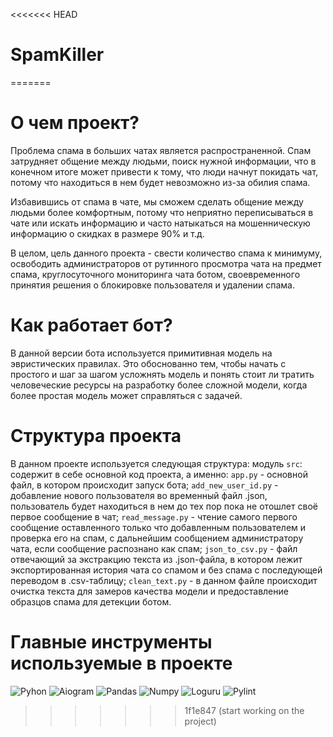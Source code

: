 <<<<<<< HEAD
# SpamKiller
=======
# О чем проект?
Проблема спама в больших чатах является распространенной. Спам затрудняет общение между людьми, поиск нужной информации, что в конечном итоге может привести к тому, что люди начнут покидать чат, потому что находиться в нем будет невозможно из-за обилия спама.

Избавившись от спама в чате, мы сможем сделать общение между людьми более комфортным, потому что неприятно переписываться в чате или искать информацию и часто натыкаться на мошенническую информацию о скидках в размере 90% и т.д.

В целом, цель данного проекта - свести количество спама к минимуму, освободить администраторов от рутинного просмотра чата на предмет спама, круглосуточного мониторинга чата ботом, своевременного принятия решения о блокировке пользователя и удалении спама.

# Как работает бот?
В данной версии бота используется примитивная модель на эвристических правилах. Это обоснованно тем, чтобы начать с простого и шаг за шагом усложнять модель и понять стоит ли тратить человеческие ресурсы на разработку более сложной модели, когда более простая модель может справляться с задачей.

# Структура проекта
В данном проекте используется следующая структура:
модуль `src`: содержит в себе основной код проекта, а именно:
`app.py` - основной файл, в котором происходит запуск бота; `add_new_user_id.py` - добавление нового пользователя во временный файл .json, пользователь будет находиться в нем до тех пор пока не отошлет своё первое сообщение в чат; `read_message.py` - чтение самого первого сообщение оставленного только что добавленным пользователем и проверка его на спам, с дальнейшим сообщением администратору чата, если сообщение распознано как спам; `json_to_csv.py` - файл отвечающий за экстракцию текста из .json-файла, в котором лежит экспортированная история чата со спамом и без спама с последующей переводом в .csv-таблицу; `clean_text.py` - в данном файле происходит очистка текста для замеров качества модели и предоставление образцов спама для детекции ботом.


# Главные инструменты используемые в проекте
![Pyhon](https://img.shields.io/badge/-Python_3.8.15-090909?style=for-the-badge&logo=python) ![Aiogram](https://img.shields.io/badge/-Aiogram_2.25.1-090909?style=for-the-badge&logo=Aiogram)       ![Pandas](https://img.shields.io/badge/-pandas_1.3.0-090909?style=for-the-badge&logo=pandas) ![Numpy](https://img.shields.io/badge/-Numpy_1.21.1-090909?style=for-the-badge&logo=Numpy) ![Loguru](https://img.shields.io/badge/-Loguru_1.6.1-090909?style=for-the-badge&logo=xgboost) ![Pylint](https://img.shields.io/badge/-Pylint_2.10.0-090909?style=for-the-badge&logo=Pylint)
>>>>>>> 1f1e847 (start working on the project)
